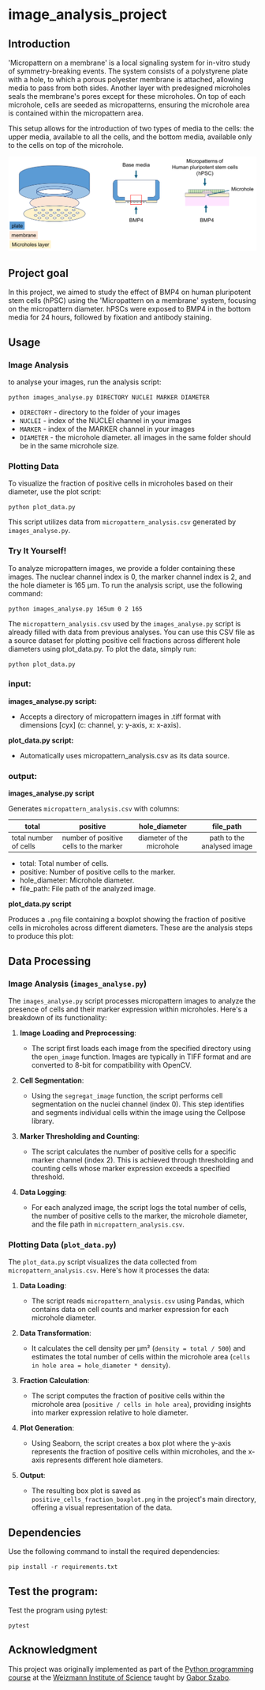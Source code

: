 # image_analysis_project

## Introduction

'Micropattern on a membrane' is a local signaling system for in-vitro study of symmetry-breaking events. The system consists of a polystyrene plate with a hole, to which a porous polyester membrane is attached, allowing media to pass from both sides. Another layer with predesigned microholes seals the membrane's pores except for these microholes. On top of each microhole, cells are seeded as micropatterns, ensuring the microhole area is contained within the micropattern area.

This setup allows for the introduction of two types of media to the cells: the upper media, available to all the cells, and the bottom media, available only to the cells on top of the microhole.

![alt text](micropattern_on_a_membrane_explaination.png "")


## Project goal

In this project, we aimed to study the effect of BMP4 on human pluripotent stem cells (hPSC) using the 'Micropattern on a membrane' system, focusing on the micropattern diameter. hPSCs were exposed to BMP4 in the bottom media for 24 hours, followed by fixation and antibody staining.

## Usage

### Image Analysis

to analyse your images, run the analysis script:

```
python images_analyse.py DIRECTORY NUCLEI MARKER DIAMETER
```

* `DIRECTORY` - directory to the folder of your images
* `NUCLEI` - index of the NUCLEI channel in your images 
* `MARKER` - index of the MARKER channel in your images 
* `DIAMETER` - the microhole diameter. all images in the same folder should be in the same microhole size.

### Plotting Data

To visualize the fraction of positive cells in microholes based on their diameter, use the plot script:

```
python plot_data.py
```
This script utilizes data from `micropattern_analysis.csv` generated by `images_analyse.py`.

### Try It Yourself!

To analyze micropattern images, we provide a folder containing these images. The nuclear channel index is 0, the marker channel index is 2, and the hole diameter is 165 µm. To run the analysis script, use the following command:

```
python images_analyse.py 165um 0 2 165
```

The `micropattern_analysis.csv` used by the `images_analyse.py` script is already filled with data from previous analyses. You can use this CSV file as a source dataset for plotting positive cell fractions across different hole diameters using plot_data.py. To plot the data, simply run:

```
python plot_data.py
```

### input:

**images_analyse.py script:**

* Accepts a directory of micropattern images in .tiff format with dimensions [cyx] (c: channel, y: y-axis, x: x-axis).

**plot_data.py script:**

* Automatically uses micropattern_analysis.csv as its data source.

### output:

**images_analyse.py script**

Generates `micropattern_analysis.csv` with columns:

| total  | positive | hole_diameter | file_path |
| ------ |:--------:| :------------:| :--------:|
| total number of cells | number of positive cells to the marker | diameter of the microhole |path to the analysed image|

* total: Total number of cells.
* positive: Number of positive cells to the marker.
* hole_diameter: Microhole diameter.
* file_path: File path of the analyzed image.


**plot_data.py script**

Produces a `.png` file containing a boxplot showing the fraction of positive cells in microholes across different diameters.
These are the analysis steps to produce this plot:

## Data Processing

### Image Analysis (`images_analyse.py`)

The `images_analyse.py` script processes micropattern images to analyze the presence of cells and their marker expression within microholes. Here's a breakdown of its functionality:

1. **Image Loading and Preprocessing**:
   - The script first loads each image from the specified directory using the `open_image` function. Images are typically in TIFF format and are converted to 8-bit for compatibility with OpenCV.
  
2. **Cell Segmentation**:
   - Using the `segregat_image` function, the script performs cell segmentation on the nuclei channel (index 0). This step identifies and segments individual cells within the image using the Cellpose library.

3. **Marker Thresholding and Counting**:
   - The script calculates the number of positive cells for a specific marker channel (index 2). This is achieved through thresholding and counting cells whose marker expression exceeds a specified threshold.

4. **Data Logging**:
   - For each analyzed image, the script logs the total number of cells, the number of positive cells to the marker, the microhole diameter, and the file path in `micropattern_analysis.csv`.

### Plotting Data (`plot_data.py`)

The `plot_data.py` script visualizes the data collected from `micropattern_analysis.csv`. Here's how it processes the data:

1. **Data Loading**:
   - The script reads `micropattern_analysis.csv` using Pandas, which contains data on cell counts and marker expression for each microhole diameter.

2. **Data Transformation**:
   - It calculates the cell density per µm² (`density = total / 500`) and estimates the total number of cells within the microhole area (`cells in hole area = hole_diameter * density`).

3. **Fraction Calculation**:
   - The script computes the fraction of positive cells within the microhole area (`positive / cells in hole area`), providing insights into marker expression relative to hole diameter.

4. **Plot Generation**:
   - Using Seaborn, the script creates a box plot where the y-axis represents the fraction of positive cells within microholes, and the x-axis represents different hole diameters.

5. **Output**:
   - The resulting box plot is saved as `positive_cells_fraction_boxplot.png` in the project's main directory, offering a visual representation of the data.

## Dependencies

Use the following command to install the required dependencies:
```
pip install -r requirements.txt
```

## Test the program:
Test the program using pytest:
```
pytest
```

## Acknowledgment

This project was originally implemented as part of the [Python programming course](https://github.com/szabgab/wis-python-course-2024-04) at the [Weizmann Institute of Science](https://www.weizmann.ac.il/) taught by [Gabor Szabo](https://szabgab.com/).